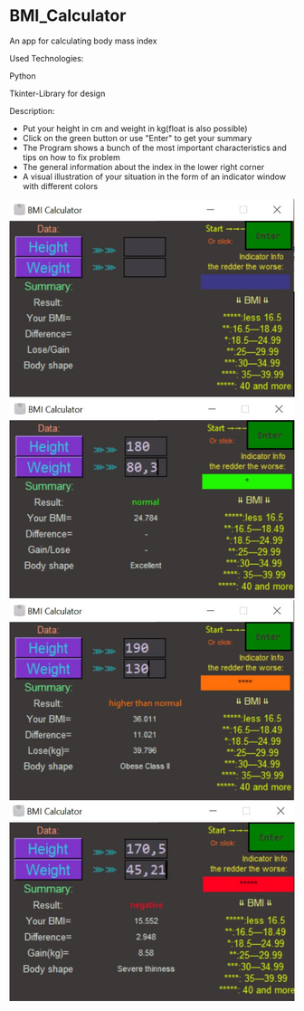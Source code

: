 # BMI_Calculator

An app for calculating body mass index


Used Technologies:

  Python

  Tkinter-Library for design 

Description:
  * Put your height in cm and weight in kg(float is also possible)
  * Click on the green button or use "Enter" to get your summary
  * The Program shows a bunch of the most important сharacteristics and tips on how to fix problem
  * The general information about the index in the lower right corner
  * A visual illustration of your situation in the form of an indicator window with different colors

![photo1](https://github.com/Romercor/BMI_Calculator/blob/main/photo1704029456.jpeg)
![photo2](https://github.com/Romercor/BMI_Calculator/blob/main/photo1704029506.jpeg)
![photo3](https://github.com/Romercor/BMI_Calculator/blob/main/photo1704029544.jpeg)
![photo4](https://github.com/Romercor/BMI_Calculator/blob/main/photo1704029608.jpeg)

